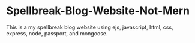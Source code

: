 # Spellbreak-Blog-Website-Not-Mern
This is a my spellbreak blog website using ejs, javascript, html, css, express, node, passport, and mongoose. 
